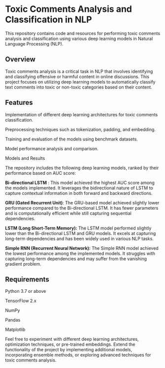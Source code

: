 # Toxic Comments Analysis and Classification in NLP
This repository contains code and resources for performing toxic comments analysis and classification using various deep learning models in Natural Language Processing (NLP).

## Overview
Toxic comments analysis is a critical task in NLP that involves identifying and classifying offensive or harmful content in online discussions. This project focuses on utilizing deep learning models to automatically classify text comments into toxic or non-toxic categories based on their content.

## Features
Implementation of different deep learning architectures for toxic comments classification.

Preprocessing techniques such as tokenization, padding, and embedding.

Training and evaluation of the models using benchmark datasets.

Model performance analysis and comparison.

Models and Results


The repository includes the following deep learning models, ranked by their performance based on AUC score:

**Bi-directional LSTM** : This model achieved the highest AUC score among the models implemented. It leverages the bidirectional nature of LSTM to capture contextual information in both forward and backward directions.

**GRU (Gated Recurrent Unit)**: The GRU-based model achieved slightly lower performance compared to the Bi-directional LSTM. It has fewer parameters and is computationally efficient while still capturing sequential dependencies.

**LSTM (Long Short-Term Memory):** The LSTM model performed slightly lower than the Bi-directional LSTM and GRU models. It excels at capturing long-term dependencies and has been widely used in various NLP tasks.

**Simple RNN (Recurrent Neural Network):** The Simple RNN model achieved the lowest performance among the implemented models. It struggles with capturing long-term dependencies and may suffer from the vanishing gradient problem.



## Requirements
Python 3.7 or above

TensorFlow 2.x

NumPy

Pandas

Matplotlib



Feel free to experiment with different deep learning architectures, optimization techniques, or pre-trained embeddings.
Extend the functionality of the project by implementing additional models, incorporating ensemble methods, or exploring advanced techniques for toxic comments analysis.
